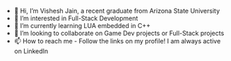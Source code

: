 - 👋 Hi, I’m Vishesh Jain, a recent graduate from Arizona State University
- 👀 I’m interested in Full-Stack Development
- 🌱 I’m currently learning LUA embedded in C++
- 💞️ I’m looking to collaborate on Game Dev projects or Full-Stack projects
- 📫 How to reach me - Follow the links on my profile! I am always active on LinkedIn 

<!---
blazetornado2014/blazetornado2014 is a ✨ special ✨ repository because its `README.md` (this file) appears on your GitHub profile.
You can click the Preview link to take a look at your changes.
--->
